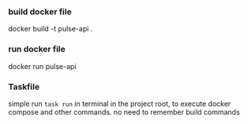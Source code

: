 ### build docker file

docker build -t pulse-api .

### run docker file

docker run pulse-api

### Taskfile

simple run `task run` in terminal in the project root, to execute docker compose and other commands.
no need to remember build commands
